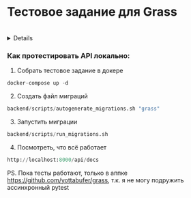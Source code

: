 # Тестовое задание для Grass

<br/>
<details>
# Мини Таск менеджер.

### requirements:

- poetry
- fastapi
- uvicorn

## Для проверки корректности работы рекомендую запустить тесты.

## Суть задания:
```
У нас есть 2 маршрута. Создать задачу/прочитать все задачи. 

- Функционал прочитать есть, но работает с ошибкой. (Надо исправить)
- Фунционал создания с валидицией данных нужно дописать. Что будете использовать для валидации
не принципиально.
- Для удобство обернуть в докер.
- Написать как это запустить...
```

## Будет плюсом:
```
- Добавить doc string.
- Добавить функционал для хранения данных в другом хранилище. (SQL, NoSQL и пр..)
- Написать в док к JSONStorage, почему это плохое решение.
```

### Сущность Task:
```
 id: int
 title: string
 completed: bool
 created_at: datetime
 updated_at: datetime
```
</details>

### Как протестировать API локально:
1. Собрать тестовое задание в докере
```python
docker-compose up -d
```
2. Создать файл миграций
```python
backend/scripts/autogenerate_migrations.sh "grass"
```
3. Запустить миграции
```python
backend/scripts/run_migrations.sh
```
4. Посмотреть, что всё работает 
```python
http://localhost:8000/api/docs
```
PS. Пока тесты работают, только в аппке https://github.com/yottabufer/grass, т.к. я не могу подружить ассинхронный pytest 
